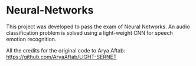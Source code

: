# Neural-Networks
This project was developed to pass the exam of Neural Networks. An audio classification problem is solved using a light-weight CNN for speech emotion recognition. 

All the credits for the original code to Arya Aftab: https://github.com/AryaAftab/LIGHT-SERNET

